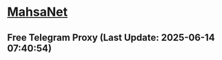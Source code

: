
# [MahsaNet](https://t.me/mahsa_net)
## Free Telegram Proxy (Last Update: 2025-06-14 07:40:54)

    